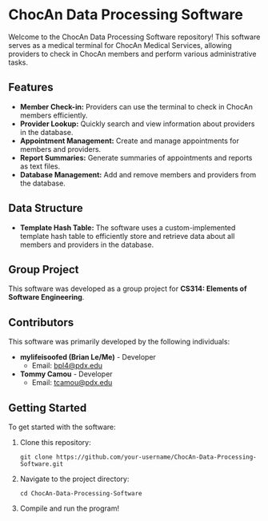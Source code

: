 # ChocAn Data Processing Software

Welcome to the ChocAn Data Processing Software repository! This software serves as a medical terminal for ChocAn Medical Services, allowing providers to check in ChocAn members and perform various administrative tasks.

## Features

- **Member Check-in:** Providers can use the terminal to check in ChocAn members efficiently.
- **Provider Lookup:** Quickly search and view information about providers in the database.
- **Appointment Management:** Create and manage appointments for members and providers.
- **Report Summaries:** Generate summaries of appointments and reports as text files.
- **Database Management:** Add and remove members and providers from the database.

## Data Structure

- **Template Hash Table:** The software uses a custom-implemented template hash table to efficiently store and retrieve data about all members and providers in the database.  

## Group Project

This software was developed as a group project for **CS314: Elements of Software Engineering**.

## Contributors

This software was primarily developed by the following individuals:

- **mylifeisoofed (Brian Le/Me)** - Developer
    - Email: [bpl4@pdx.edu](mailto:bpl4@pdx.edu)
- **Tommy Camou** - Developer
    - Email: [tcamou@pdx.edu](mailto:tcamou@pdx.edu)

## Getting Started

To get started with the software:

1. Clone this repository:

    ```shell
    git clone https://github.com/your-username/ChocAn-Data-Processing-Software.git
    ```

2. Navigate to the project directory:

    ```shell
    cd ChocAn-Data-Processing-Software
    ```

3. Compile and run the program!

